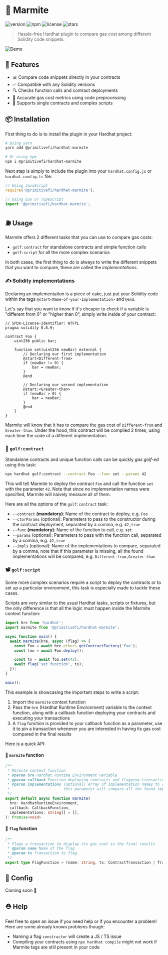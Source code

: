 # 🥘 Marmite

![version](https://img.shields.io/npm/v/@primitivefi/hardhat-marmite) ![npm](https://img.shields.io/npm/dt/@primitivefi/hardhat-marmite) ![license](https://img.shields.io/npm/l/@primitivefi/hardhat-marmite) ![stars](https://img.shields.io/github/stars/primitivefinance/hardhat-marmite?style=social&color=%23FFB31A)

> Hassle-free Hardhat plugin to compare gas cost among different Solidity code snippets.

![Demo](./demo.gif)

## 🧩 Features

- 📊 Compare code snippets directly in your contracts
- ✅ Compatible with any Solidity versions
- 🔍 Checks function calls and contract deployments
- 💯 Accurate gas cost metrics using code preprocessing
- 🧰 Supports single contracts and complex scripts

## 📦 Installation

First thing to do is to install the plugin in your Hardhat project:

```bash
# Using yarn
yarn add @primitivefi/hardhat-marmite

# Or using npm
npm i @primitivefi/hardhat-marmite
```

Next step is simply to include the plugin into your `hardhat.config.js` or `hardhat.config.ts` file:

```typescript
// Using JavaScript
require('@primitivefi/hardhat-marmite');

// Using ES6 or TypeScript
import '@primitivefi/hardhat-marmite';
```

## ⛽️ Usage

Marmite offers 2 different tasks that you can use to compare gas costs:
- `golf:contract` for standalone contracts and simple function calls
- `golf:script` for all the more complex scenarios

In both cases, the first thing to do is always to write the different snippets that you want to compare, these are called the *implementations*.

### ✍️ Solidity implementations

Declaring an implementation is a piece of cake, just put your Solidity code within the tags `@start<Name-of-your-implementation>` and `@end`.

Let's say that you want to know if it's cheaper to check if a variable is "different from 0" or "higher than 0", simply write inside of your contract:

```solidity
// SPDX-License-Identifier: WTFPL
pragma solidity 0.8.9;

contract Foo {
    uint256 public bar;

    function set(uint256 newBar) external {
        // Declaring our first implementation
        @start<Different-from>
        if (newBar != 0) {
            bar = newBar;
        }
        @end

        // Declaring our second implementation
        @start:<Greater-than>
        if (newBar > 0) {
            bar = newBar;
        }
        @end
    }
}
```

Marmite will know that it has to compare the gas cost of `Different-from` and `Greater-than`. Under the hood, this contract will be compiled 2 times, using each time the code of a different implementation.

### 📃 `golf:contract`

Standalone contracts and unique function calls can be quickly *gas golf-ed* using this task:

```bash
npx hardhat golf:contract --contract Foo --func set --params 42
```

This will tell Marmite to deploy the contract `Foo` and call the function `set` with the parameter `42`. Note that since no implementation names were specified, Marmite will naively measure all of them.

Here are all the options of the `golf:contract` task:
- `--contract` **(mandatory)**: Name of the contract to deploy, e.g. `Foo`
- `--ctorParams` (optional): Parameters to pass to the constructor during the contract deployment, separated by a comma, e.g. `42,true`
- `--func` **(mandatory)**: Name of the function to call, e.g. `set`
- `--params` (optional): Parameters to pass with the function call, separated by a comma, e.g. `42,true`
- `--impls` (optional): Name of the implementations to compare, separated by a comma, note that if this parameter is missing, all the found implementations will be compared, e.g. `Different-from,Greater-than`

### 📽 `golf:script`

Some more complex scenarios require a script to deploy the contracts or to set up a particular environment, this task is especially made to tackle these cases.

Scripts are very similar to the usual Hardhat tasks, scripts or fixtures, but the only difference is that all the logic must happen inside the Marmite context function:

```typescript
import hre from 'hardhat';
import marmite from '@primitivefi/hardhat-marmite';

async function main() {
  await marmite(hre, async (flag) => {
    const Foo = await hre.ethers.getContractFactory('Foo');
    const foo = await Foo.deploy();

    const tx = await foo.set(42);
    await flag('set function', tx);
  });
}

main();
```

This example is showcasing the important steps to write a script:
1. Import the `marmite` context function
2. Pass the `hre` (Hardhat Runtime Environment) variable to the context function, along with a callback function deploying your contracts and executing your transactions
3. A `flag` function is provided to your callback function as a parameter, use it to pin a transaction whenever you are interested in having its gas cost compared in the final results

Here is a quick API:

#### 🥘 `marmite` function

```typescript
/**
 * Marmite context function
 * @param hre Hardhat Runtime Environment variable
 * @param callback Function deploying contracts and flagging transactions
 * @param implementations (optional) Array of implementation names to compare, omitting
 *                        this parameter will compare all the found implementations
 */
export default async function marmite(
  hre: HardhatRuntimeEnvironment,
  callback: CallbackFunction,
  implementations: string[] = [],
): Promise<void>
```

#### 🚩 `flag` function

```typescript
/**
 * Flags a transaction to display its gas cost in the final results
 * @param name Name of the flag
 * @param tx Transaction to flag
 */
export type FlagFunction = (name: string, tx: ContractTransaction | TransactionResponse) => void;
```

## 🔧 Config

Coming soon 👀

## ⛑ Help

Feel free to open an issue if you need help or if you encounter a problem! Here are some already known problems though:
- Naming a flag `constructor` will create a JS / TS issue
- Compiling your contracts using `npx hardhat compile` might not work if Marmite tags are still present in your code
